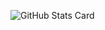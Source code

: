 ![GitHub Stats Card](https://github-readme-stats.vercel.app/api?username=kiepng&theme=graywhite&show_icons=true&count_private=true)
